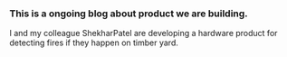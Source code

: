 
### This is a ongoing blog about product we are building. 

I and my colleague ShekharPatel  are developing a hardware product for detecting fires if they happen on timber  yard.


